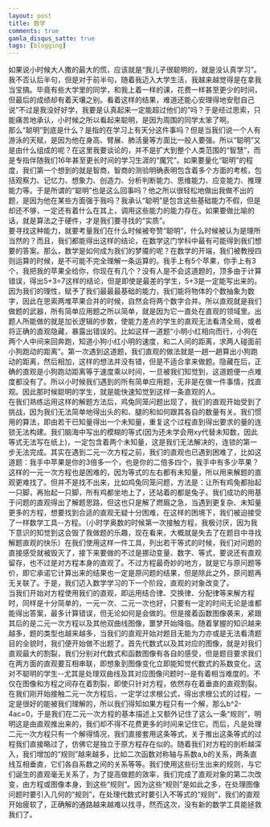 ```yaml
---
layout: post
title: 数学
comments: true
gamla_disqus_satte: true
tags: [blogging]
---
```

如果说小时候大人撒的最大的慌，应该就是“我儿子很聪明的，就是没认真学习”。我不否认后半句，但是对于前半句，随着我迈入大学生活，我越来越觉得是在拿我当宝搞。毕竟有些大学里的同学，和我上着一样的课，花费一样甚至更少的时间，但最后的成绩却有着天壤之别。看着这样的结果，难道还能心安理得地安慰自己说“不过是我没好好学，我要是认真起来一定能超过他们的”吗？于是经过思索，只能痛苦地承认，小时候之所以看起来聪明，是因为周围的同学太笨了啊。<br>
那么“聪明”到底是什么？是指的在学习上有天分这件事吗？但是当我们说一个人有游泳的天赋，是因为他在身高、臂展、肺活量等方面比一般人要强。所以“聪明”又是由什么组成的呢？在这里我要谈论的，并不是扩大到整个人类范围的“智慧”，而是专指伴随我们16年甚至更长时间的学习生涯的“魔咒”。如果要量化“聪明”的程度，我们第一个想到的就是智商，智商的测验明确表明包含着多个方面的考核，包括观察力、记忆力、想象力、创造力、分析判断能力、思维能力、应变能力、推理能力等。于是所谓的“聪明”也是这么回事吗？他之所以很轻松地做出我做不出的题，是因为他在某些方面强于我吗？我承认“聪明”是包含这些基础能力不假，但是却还不够，一定还有着什么在其上，调用这些能力的能力存在。如果要做比喻的话，就是算法之于硬件，才是我们要寻找的“实质”。<br>
要寻找这种能力，就要考量我们在什么时候被夸赞“聪明”，什么时候被认为是理所当然的？而且，我们都能得出这样的结论，在数学这门学科中最有可能得到我们想要的答案。那么，数学是如何成为我们的梦魇的呢？在数学的开端，我们被教授四则运算的时候，是不可能不完全理解一条运算的。我手上有5个苹果，你手上有3个，我把我的苹果全给你，你现在有几个？没有人是不会这道题的，顶多由于计算错误，得出5+3=7这样的结论，但是即使是最差的学生，5+3是一定能写出来的。因为我们的理性，赋予了我们最最最基础的能力，我们能将物体的个数抽象为数字，因此在思索两堆苹果合并的时候，自然会将两个数字合并。所以直观就是我们做题的武器，所有简单应用题之所以简单，就是因为它一直处在直观的领域里。出题人所能做的就是加长逻辑的步数，使能力差点的学生的直观无法看清全局，或者将正确的直观隐藏，暴露出错误的。比如这样一道题“小明小红相向而行，小狗在两个人中间来回奔跑，知道小狗小红小明的速度，和二人间的距离，求两人碰面前小狗跑动的距离”。第一次遇到这道题，我们直观的做法就是一趟一趟算出小狗跑动的距离，然后相加，这样的想法并没有错，但是不适合拿来做题。隐藏在后，正确的直观是小狗跑动距离等于速度乘以时间，一旦被我们知觉到，这道题便一点难度都没有了。所以小时候我们遇到的所有简单应用题，无非是在做一件事情，找直观。因此那时候聪明的学生，就是能快速知觉到这样一条直观的人。<br>
在我们熟练运用这样的解题方法后，鸡兔同笼问题出现了，我们的直观开始受到了挑战，因为我们无法简单地得出头的和、腿的和如何跟其各自的数量有关。我们惯用的算法，即由若干已知量得出一个未知量，重复这个过程直到得出要求的量的连锁无法构建。我们脑海中写出的模糊的等式(因为还未学会用xy代替未知数，因此等式无法写在纸上)，一定包含着两个未知量，这是我们无法解决的，连锁的第一步无法完成。其实在遇到二元一次方程之前，我们的直观也已遇到困难了，比如这道题：我手中苹果是你的3倍多一个，也是你的二倍多四个，我手中有多少苹果？这样的一元一次方程也是困难的，因为等式的左右都有未知量，所以用来解题的直观更难找了。但并不是找不出来，比如鸡兔同笼问题，方法是：让所有鸡兔都抬起一只脚，再抬起一只脚，所有鸡都坐地上了，还站着的都是兔子。我们成功的用基于问题的直观得出了解题思路，但这也只是解了燃眉之急，当遇到更复杂、未知量更多的方程，想要找到合适的直观无疑十分困难，在这样的困境下，我们被迫接受了一样数学工具--方程。（小时学奥数的时候第一次接触方程，我极讨厌，因为我下意识的知觉到这会毁了我做题的乐趣，现在看来，大概就是失去了在题目中寻找解题直观的快乐）在我们使用这样一件工具，列出若干等式的时候，我们对问题的直接感受就被毁灭了，接下来要做的不过是挪动变量、数字、等式，要说还有直观留存，也不过是对方程本身的直观了。不过方程最奇妙的地方，就是它与原问题等价，即它承诺它计算出来的结果也一定是原问题的结果，但是除此之外，原问题再无关联了。于是，我们迈入数学学习的下一个阶段，直观的对象改变了。<br>
当我们开始对方程使用我们的直观，即运用结合律、交换律、分配律等来解方程时，同样是十分简单的，一元一次、二元一次也好，只要有一定的时间无论是谁都能得出答案，最多计算错误，但无论如何是会做的。但是接着函数图像袭来，紧跟其后的是二元一次方程以及其他双曲线图像，噩梦开始降临。随着掌握的知识越来越多，题的类型也越来越多，当我们的直观开始对题目无能为力亦或是无法看清题目的全貌时，我们便开始做不出题了。首先代数式以及其对应的图像，就是对我们直观最大的割裂，我们分别对代数式和函数图像有各自的感受，但是题目要求我们在两方面的直观要互相串联，即想象到图像变化立即能知觉代数式的系数变化，这对不聪明的学生--尤其是处理双曲线及其对应图像问题时--是有着相当难度的。不仅在图像和方程之间存在着割裂，即使只针对方程，依然存在着垂直的直观割裂。在我们刚开始接触二元一次方程后，一定学过求根公式，得出求根公式的过程，一定是很好的能被我们理解的，所以我们得知如果方程只有一个解，那么b^2-4ac=0，于是我们在二元一次方程的基本描述上又额外记住了这么一条“规则”，明明这是由直观推出来的，我们却不得不花费更多的时间来记住它。而后，凡是处理二元一次方程只有一个解得情况，我们直接套用这条等式，关于推出这条等式的过程我们直接略过了，仿佛它是独立于原方程存在似的。随着我们对方程的剖析越深入，我们增加的“规则”越来越多，比如二次函数对称轴与系数a,b的关系，两条直线互相垂直，它们各自系数之间的关系等等。我们使用这些衍生出来的规则，与它们诞生的直观毫无关系了，为了提高做题的效率，我们完成了直观对象的第二次改变，由方程或图像本身，到这些“规则”。因为这些“规则”是如此之多，在处理图像问题时要引入几何的“规则”，在处理代数式时要引入不等式的“规则”，我们的直观开始疲软了，正确解的通路越来越难以找寻，然而这次，没有新的数学工具能拯救我们了。<br>
